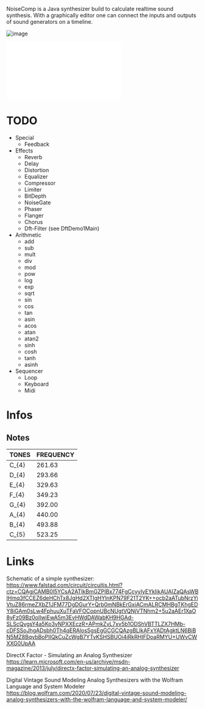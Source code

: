 NoiseComp is a Java synthesizer build to calculate realtime sound synthesis.
With a graphically editor one can connect the inputs and outputs of sound generators on a timeline.

![image](https://github.com/user-attachments/assets/c2438e4d-d0e8-46d7-bea3-4944c78bd8f7)

![link](Classes.md)

# TODO
* Special
  - Feedback 
* Effects
  - Reverb
  - Delay
  - Distortion
  - Equalizer
  - Compressor
  - Limiter
  - BitDepth
  - NoiseGate
  - Phaser
  - Flanger
  - Chorus
  - Dft-Filter (see DftDemo1Main)
* Arithmetic
  - add
  - sub
  - mult
  - div
  - mod
  - pow
  - log
  - exp
  - sqrt
  - sin
  - cos
  - tan
  - asin
  - acos
  - atan
  - atan2
  - sinh
  - cosh
  - tanh
  - asinh
* Sequencer
  - Loop
  - Keyboard
  - Midi

# Infos
## Notes
| TONES | FREQUENCY |
|-------|-----------|
| C_{4} | 261.63    |  
| D_{4} | 293.66    |
| E_{4} | 329.63    |
| F_{4} | 349.23    |
| G_{4} | 392.00    |
| A_{4} | 440.00    |
| B_{4} | 493.88    |
| C_{5} | 523.25    |

# Links
Schematic of a simple synthesizer:
https://www.falstad.com/circuit/circuitjs.html?ctz=CQAgjCAMB0l5YCsA2ATIkBmGZPIBx774FgCcyyIyEYkIikAUAIZaQAsWBIHmq3fCCEZ6deHChTx8JgHd2XTIgHYlnKPN79F21T2YK++ocb2aATubNrzYiVtuZ86rmeZXbZ1JFM77DgDGurY+Qrb0mNBkErGxiACmALRCMHBgTKhgEDY8iGAm0sLw4FphuuXuTFaVFOCopnUBcNUgtVQNjVTNhm2+5u2aAEr1XaO8yFz09Bz0olIwiEwA5m3EvHWdDAWabKH9HGAd-SLScQvgsY4a5Ko3yNPXXEczR+APmkZvL7xv5b1ODShVBTTLZX7HMb-cDFSSoJhgADsbh0Th4qERAlosSgsEgGCGCQAzgBLIkAFxYADtAgktLN6BiBN5MZ8BqybBoPIIQkCuZcWgB7YTvKSHSBUOi4iRkRHIFDoaRMYU+UWvCWXXG0UpAA

DirectX Factor - Simulating an Analog Synthesizer
https://learn.microsoft.com/en-us/archive/msdn-magazine/2013/july/directx-factor-simulating-an-analog-synthesizer

Digital Vintage Sound
Modeling Analog Synthesizers with the Wolfram Language and System Modeler
https://blog.wolfram.com/2020/07/23/digital-vintage-sound-modeling-analog-synthesizers-with-the-wolfram-language-and-system-modeler/
